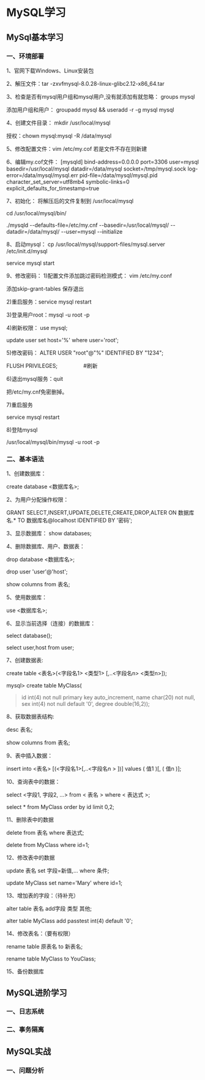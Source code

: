# MySQL学习





## MySql基本学习

### 一、环境部署
1、官网下载Windows、Linux安装包

2、解压文件：tar -zxvfmysql-8.0.28-linux-glibc2.12-x86_64.tar

3、检查是否有mysql用户组和mysql用户,没有就添加有就忽略： groups mysql

添加用户组和用户： groupadd mysql && useradd -r -g mysql mysql

4、创建文件目录： mkdir /usr/local/mysql

授权：chown mysql:mysql -R /data/mysql

5、修改配置文件：vim /etc/my.cof 
若是文件不存在则新建

6、编辑my.cof文件：
[mysqld]
bind-address=0.0.0.0
port=3306
user=mysql
basedir=/usr/local/mysql
datadir=/data/mysql
socket=/tmp/mysql.sock
log-error=/data/mysql/mysql.err
pid-file=/data/mysql/mysql.pid
character_set_server=utf8mb4
symbolic-links=0
explicit_defaults_for_timestamp=true

7、初始化：
将解压后的文件复制到 /usr/local/mysql

cd /usr/local/mysql/bin/

./mysqld --defaults-file=/etc/my.cnf --basedir=/usr/local/mysql/ --datadir=/data/mysql/ --user=mysql --initialize


8、启动mysql：
cp /usr/local/mysql/support-files/mysql.server /etc/init.d/mysql

service mysql start

9、修改密码：
1)配置文件添加跳过密码检测模式： vim /etc/my.conf  

添加skip-grant-tables   保存退出

2)重启服务：service mysql restart

3)登录用户root：mysql -u root -p

4)刷新权限：
use mysql;

update user set host='%' where user='root';

5)修改密码：
ALTER USER "root"@"%" IDENTIFIED  BY "1234";

FLUSH PRIVILEGES; 　　 　　 #刷新

6)退出mysql服务：quit

把/etc/my.cnf免密删掉。

7)重启服务

service mysql restart

8)登陆mysql

/usr/local/mysql/bin/mysql -u root -p 

### 二、基本语法
1、创建数据库：

create database <数据库名>;

2、为用户分配操作权限：

GRANT SELECT,INSERT,UPDATE,DELETE,CREATE,DROP,ALTER ON 数据库名.* TO 数据库名@localhost IDENTIFIED BY '密码';

3、显示数据库：
show databases;

4、删除数据库、用户、数据表：

drop database <数据库名>;   

drop user 'user'@'host';

show columns from 表名;

5、使用数据库：

use <数据库名>;

6、显示当前选择（连接）的数据库：

select database();

select user,host from user;

7、创建数据表:

create table <表名>(<字段名1> <类型1> [,..<字段名n> <类型n>]);

mysql> create table MyClass(
> id int(4) not null primary key auto_increment,
> name char(20) not null,
> sex int(4) not null default '0',
> degree double(16,2));


8、获取数据表结构:

desc 表名;

show columns from 表名;


9、表中插入数据：

insert into <表名> [(<字段名1>[,..<字段名n > ])] values ( 值1 )[, ( 值n )];


10、查询表中的数据：

select <字段1, 字段2, ...> from < 表名 > where < 表达式 >;

select * from MyClass order by id limit 0,2;


11、删除表中的数据

delete from 表名 where 表达式;

delete from MyClass where id=1;


12、修改表中的数据

update 表名 set 字段=新值,… where 条件;

update MyClass set name='Mary' where id=1;


13、增加表的字段：（待补充）

alter table 表名 add字段 类型 其他;

alter table MyClass add passtest int(4) default '0';


14、修改表名：（要有权限）

rename table 原表名 to 新表名;

rename table MyClass to YouClass;


15、备份数据库






## MySQL进阶学习

### 一、日志系统



### 二、事务隔离








## MySQL实战

### 一、问题分析